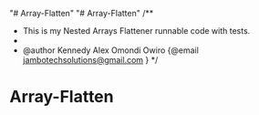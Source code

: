 "# Array-Flatten" 
"# Array-Flatten" 
/**
 * This is my Nested Arrays Flattener runnable code with tests.
 *
 * @author Kennedy Alex Omondi Owiro {@email jambotechsolutions@gmail.com }
 */

# Array-Flatten
